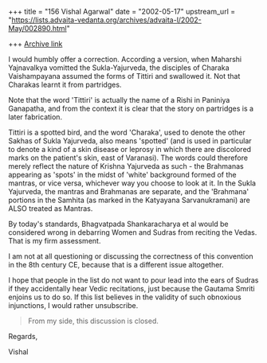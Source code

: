 +++
title = "156 Vishal Agarwal"
date = "2002-05-17"
upstream_url = "https://lists.advaita-vedanta.org/archives/advaita-l/2002-May/002890.html"

+++
[Archive link](https://lists.advaita-vedanta.org/archives/advaita-l/2002-May/002890.html)

I would humbly offer a correction. According a version, when Maharshi
Yajnavalkya vomitted the Sukla-Yajurveda, the disciples of Charaka
Vaishampayana assumed the forms of Tittiri and swallowed it. Not that
Charakas learnt it from partridges.

Note that the word 'Tittiri' is actually the name of a Rishi in Paniniya
Ganapatha, and from the context it is clear that the story on partridges is
a later fabrication.

Tittiri is a spotted bird, and the word 'Charaka', used to denote the other
Sakhas of Sukla Yajurveda, also means 'spotted' (and is used in particular
to denote a kind of a skin disease or leprosy in which there are discolored
marks on the patient's skin, east of Varanasi).
The words could therefore merely reflect the nature of Krishna Yajurveda as
such - the Brahmanas appearing as 'spots' in the midst of 'white' background
formed of the mantras, or vice versa, whichever way you choose to look at
it. In the Sukla Yajurveda, the mantras and Brahmanas are separate, and the
'Brahmana' portions in the Samhita (as marked in the Katyayana
Sarvanukramani) are ALSO treated as Mantras.

By today's standards, Bhagvatpada Shankaracharya et al would be considered
wrong in debarring Women and Sudras from reciting the Vedas. That is my firm
assessment.

I am not at all questioning or discussing the correctness of this convention
in the 8th century CE, because that is a different issue altogether.

I hope that people in the list do not want to pour lead into the ears of
Sudras if they accidentally hear Vedic recitations, just because the Gautama
Smriti enjoins us to do so. If this list believes in the validity of such
obnoxious injunctions, I would rather unsubscribe.

>From my side, this discussion is closed.

Regards,

Vishal

